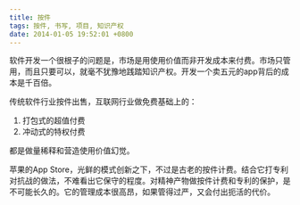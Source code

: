 ```yaml
---
title: 按件
tags: 按件, 书写, 项目, 知识产权
date: 2014-01-05 19:52:01 +0800
---
```



软件开发一个很根子的问题是，市场是用使用价值而非开发成本来付费。市场只管用，而且只要可以，就毫不犹豫地践踏知识产权。开发一个卖五元的app背后的成本是千百倍。

传统软件行业按件出售，互联网行业做免费基础上的：
1. 打包式的超值付费
 2. 冲动式的特权付费

都是做量稀释和营造使用价值幻觉。

苹果的App Store，光鲜的模式创新之下，不过是古老的按件计费。结合它打专利对抗战的做法，不难看出它保守的程度。对精神产物做按件计费和专利的保护，是不可能长久的。它的管理成本很高昂，如果管得过严，又会付出扼活的代价。

